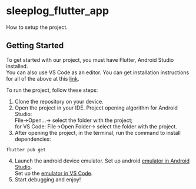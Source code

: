 # sleeplog_flutter_app

How to setup the project.<br/>

## Getting Started

To get started with our project, you must have Flutter, Android Studio installed.<br/>
You can also use VS Code as an editor. You can get installation instructions for all of the above at this [link](https://docs.flutter.dev/get-started/install).<br/>

To run the project, follow these steps:<br/>

1. Clone the repository on your device.
2. Open the project in your IDE. Project opening algorithm for Android Studio:<br/>
File->Open...-> select the folder with the project;<br/>
for VS Code: File->Open Folder-> select the folder with the project.<br/>
3. After opening the project, in the terminal, run the command to install dependencies:<br/>
```
flutter pub get
```
4. Launch the android device emulator. Set up android [emulator in Android Studio](https://developer.android.com/studio/run/managing-avds).<br/>
Set up the [emulator in VS Code](https://www.geeksforgeeks.org/how-to-set-up-an-emulator-for-vscode/).<br/>
5. Start debugging and enjoy!<br/>
